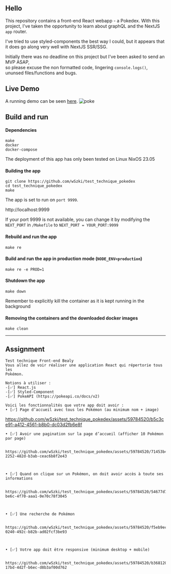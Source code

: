 

## Hello

This repository contains a front-end React webapp - a Pokedex.
With this project, I've taken the opportunity to learn about graphQL and the NextJS `app` router.

I've tried to use styled-components the best way I could, but it appears that it does go along very well with NextJS SSR/SSG.

Initially there was no deadline on this project but I've been asked to send an MVP ASAP, \
so please excuse the non formatted code, lingering `console.logs()`, ununsed files/functions and bugs.


## Live Demo
A running demo can be seen [here](https://wszki-pokedex.vercel.app).
![poke](https://github.com/wSzki/test_technique_pokedex/assets/59784520/68506a36-3833-400d-b765-e3b530034e45)


## Build and run

#### Dependencies
`make`\
`docker`\
`docker-compose`

The deployment of this app has only been tested on Linux NixOS 23.05


#### Building the app
```
git clone https://github.com/wSzki/test_technique_pokedex
cd test_technique_pokedex
make
```
The app is set to run on `port 9999`.

http://localhost:9999

If your port 9999 is not available, you can change it by modifying the `NEXT_PORT`
in `/Makefile` to `NEXT_PORT = YOUR_PORT:9999`

#### Rebuild and run the app
```
make re
```

#### Build and run the app in production mode (`NODE_ENV=production`)
```
make re -e PROD=1
```

#### Shutdown the app
```
make down
```
Remember to explicitly kill the container as it is kept running in the background

#### Removing the containers and the downloaded docker images
```
make clean
```

---

## Assignment

```
Test technique Front-end Bealy
Vous allez de voir réaliser une application React qui répertorie tous les
Pokémon.

Notions à utiliser :
-[✅] React.js
-[✅] Styled-Component
-[✅] PokeAPI (https://pokeapi.co/docs/v2)

Voici les fonctionnalités que votre app doit avoir :
• [✅] Page d’accueil avec tous les Pokémon (au minimum nom + image)
```


https://github.com/wSzki/test_technique_pokedex/assets/59784520/b5c3ce91-a412-4561-b8b0-dc03d2fb6e8f





```
• [✅] Avoir une pagination sur la page d’accueil (afficher 10 Pokémon par page)


https://github.com/wSzki/test_technique_pokedex/assets/59784520/71453b4b-2252-482d-b3ab-ceac6b8f2e43



• [✅] Quand on clique sur un Pokémon, on doit avoir accès à toute ses informations


https://github.com/wSzki/test_technique_pokedex/assets/59784520/54677d79-be6c-4f70-aaa1-0e70c78f3045



• [✅] Une recherche de Pokémon


https://github.com/wSzki/test_technique_pokedex/assets/59784520/f5eb9ecc-0240-492c-b82b-ad02fcf3be93



• [✅] Votre app doit être responsive (minimum desktop + mobile)


https://github.com/wSzki/test_technique_pokedex/assets/59784520/b3681206-17bd-4d2f-b6ec-d8b3af00d762




```
